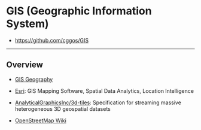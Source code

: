 # GIS (Geographic Information System)

* https://github.com/cggos/GIS

---

## Overview

* [GIS Geography](https://gisgeography.com/)

* [Esri](https://www.esri.com/en-us/home): GIS Mapping Software, Spatial Data Analytics, Location Intelligence

* [AnalyticalGraphicsInc/3d-tiles](https://github.com/AnalyticalGraphicsInc/3d-tiles): Specification for streaming massive heterogeneous 3D geospatial datasets

* [OpenStreetMap Wiki](https://wiki.openstreetmap.org/wiki/Main_Page)
